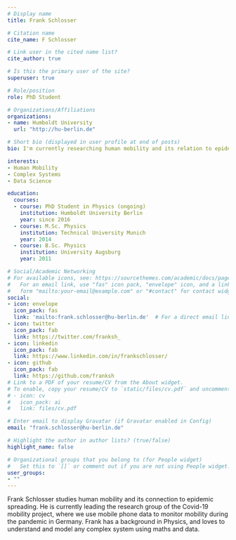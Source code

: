 ```yaml
---
# Display name
title: Frank Schlosser

# Citation name
cite_name: F Schlosser

# Link user in the cited name list?
cite_author: true

# Is this the primary user of the site?
superuser: true

# Role/position
role: PhD Student

# Organizations/Affiliations
organizations:
- name: Humboldt University
  url: "http://hu-berlin.de"

# Short bio (displayed in user profile at end of posts)
bio: I'm currently researching human mobility and its relation to epidemic spreading

interests:
- Human Mobility
- Complex Systems
- Data Science

education:
  courses:
  - course: PhD Student in Physics (ongoing)
    institution: Humboldt University Berlin
    year: since 2016
  - course: M.Sc. Physics
    institution: Technical University Munich
    year: 2014
  - course: B.Sc. Physics
    institution: University Augsburg
    year: 2011

# Social/Academic Networking
# For available icons, see: https://sourcethemes.com/academic/docs/page-builder/#icons
#   For an email link, use "fas" icon pack, "envelope" icon, and a link in the
#   form "mailto:your-email@example.com" or "#contact" for contact widget.
social:
- icon: envelope
  icon_pack: fas
  link: 'mailto:frank.schlosser@hu-berlin.de'  # For a direct email link, use "mailto:test@example.org".
- icon: twitter
  icon_pack: fab
  link: https://twitter.com/franksh_
- icon: linkedin
  icon_pack: fab
  link: https://www.linkedin.com/in/frankschlosser/
- icon: github
  icon_pack: fab
  link: https://github.com/franksh
# Link to a PDF of your resume/CV from the About widget.
# To enable, copy your resume/CV to `static/files/cv.pdf` and uncomment the lines below.
# - icon: cv
#   icon_pack: ai
#   link: files/cv.pdf

# Enter email to display Gravatar (if Gravatar enabled in Config)
email: "frank.schlosser@hu-berlin.de"

# Highlight the author in author lists? (true/false)
highlight_name: false

# Organizational groups that you belong to (for People widget)
#   Set this to `[]` or comment out if you are not using People widget.
user_groups:
- ""
---
```


Frank Schlosser studies human mobility and its connection to epidemic spreading. He is currently leading the research group of the Covid-19 mobility project, where we use mobile phone data to monitor mobility during the pandemic in Germany.
Frank has a background in Physics, and loves to understand and model any complex system using maths and data.
